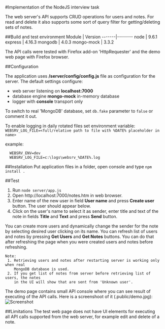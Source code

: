 ﻿#Implementation of the NodeJS interview task

The web server's API supports CRUD operations for users and notes. For read and
delete it also supports some sort of query filter for getting/deleting sets of notes.

##Build and test environment
  Module | Version
  -------|--------
  node | 9.6.1
  express | 4.16.3
  mongodb | 4.0.3
  mongo-mock | 3.3.2

The API calls were tested with Firefox add-on 'HttpRequester' and the demo web page with Firefox browser.

##Configuration

The application uses __/server/config/config.js__ file as configuration for the server.
The default settings configure:

 * web server listening on __localhost:7000__
 * database engine __mongo-mock__ in-memory database
 * logger with __console__ transport only

To switch to real 'MongoDB' database, set `db.fake` parameter to `false` or comment it out.

To enable logging in daily rotated files set environment variable:
  `WEBSRV_LOG_FILE=<full/relative path to file with %DATE% placeholder in name>`

example:
```
  WEBSRV_ENV=dev
  WEBSRV_LOG_FILE=c:\logs\websrv_%DATE%.log
```

##Installation
Put application files in a folder, open console and type `npm install .`

##Test
  1. Run `node server/app.js`
  2. Open http://localhost:7000/notes.htm in web browser.
  3. Enter name of the new user in field __User name__ and press __Create user__ button. The user should appear below.
  4. Click on the user's name to select it as sender, enter title and text of the note
  in fields __Title__ and __Text__ and press __Send__ button.

  You can create more users and dynamically change the sender for the note by
  selecting desired user clicking on its name. You can refresh list of users and 
  notes by pressing __Get Users__ and __Get Notes__ buttons. You can do that after 
  refreshing the page when you were created users and notes before refreshing.
  
```
Note:
 1. Retrieving users and notes after restarting server is working only when real 
    MongoDB database is used.
 2. If you get list of notes from server before retrieving list of users, the notes 
    in the UI will show that are sent from 'Unknown user'.
```

The demo page contains small API console where you can see result of executing of the API
calls. Here is a screenshoot of it (.public/demo.jpg):
![Screenshot](http://localhost:7000/demo.jpg)

##Limitations
  The test web page does not have UI elements for executing all API calls supported from
  the web server, for example edit and delete of a note.
